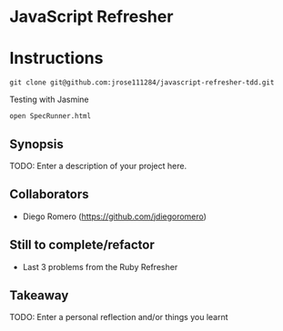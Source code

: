 JavaScript Refresher
=======================

# Instructions
```
git clone git@github.com:jrose111284/javascript-refresher-tdd.git
```

Testing with Jasmine
```
open SpecRunner.html
```

## Synopsis

TODO: Enter a description of your project here.

## Collaborators

- Diego Romero (https://github.com/jdiegoromero)

## Still to complete/refactor

- Last 3 problems from the Ruby Refresher

## Takeaway

TODO: Enter a personal reflection and/or things you learnt
